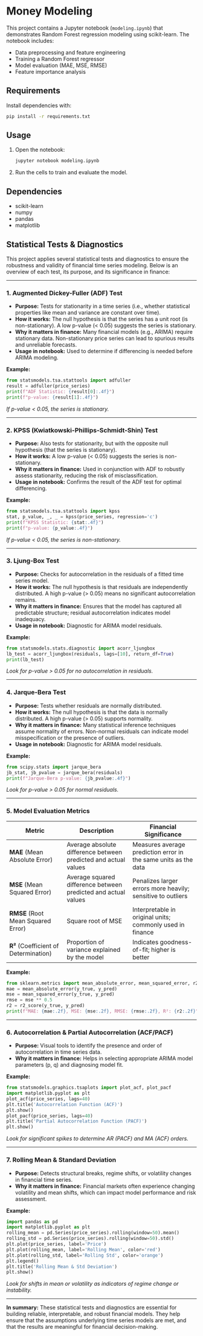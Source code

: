 # Money Modeling

This project contains a Jupyter notebook (`modeling.ipynb`) that demonstrates Random Forest regression modeling using scikit-learn. The notebook includes:

- Data preprocessing and feature engineering
- Training a Random Forest regressor
- Model evaluation (MAE, MSE, RMSE)
- Feature importance analysis

## Requirements

Install dependencies with:

```bash
pip install -r requirements.txt
```

## Usage

1. Open the notebook:
   ```bash
   jupyter notebook modeling.ipynb
   ```
2. Run the cells to train and evaluate the model.

## Dependencies
- scikit-learn
- numpy
- pandas
- matplotlib 

## Statistical Tests & Diagnostics

This project applies several statistical tests and diagnostics to ensure the robustness and validity of financial time series modeling. Below is an overview of each test, its purpose, and its significance in finance:

---

### 1. Augmented Dickey-Fuller (ADF) Test
- **Purpose:** Tests for stationarity in a time series (i.e., whether statistical properties like mean and variance are constant over time).
- **How it works:** The null hypothesis is that the series has a unit root (is non-stationary). A low p-value (< 0.05) suggests the series is stationary.
- **Why it matters in finance:** Many financial models (e.g., ARIMA) require stationary data. Non-stationary price series can lead to spurious results and unreliable forecasts.
- **Usage in notebook:** Used to determine if differencing is needed before ARIMA modeling.

**Example:**
```python
from statsmodels.tsa.stattools import adfuller
result = adfuller(price_series)
print(f"ADF Statistic: {result[0]:.4f}")
print(f"p-value: {result[1]:.4f}")
```
*If p-value < 0.05, the series is stationary.*

---

### 2. KPSS (Kwiatkowski-Phillips-Schmidt-Shin) Test
- **Purpose:** Also tests for stationarity, but with the opposite null hypothesis (that the series is stationary).
- **How it works:** A low p-value (< 0.05) suggests the series is non-stationary.
- **Why it matters in finance:** Used in conjunction with ADF to robustly assess stationarity, reducing the risk of misclassification.
- **Usage in notebook:** Confirms the result of the ADF test for optimal differencing.

**Example:**
```python
from statsmodels.tsa.stattools import kpss
stat, p_value, _, _ = kpss(price_series, regression='c')
print(f"KPSS Statistic: {stat:.4f}")
print(f"p-value: {p_value:.4f}")
```
*If p-value < 0.05, the series is non-stationary.*

---

### 3. Ljung-Box Test
- **Purpose:** Checks for autocorrelation in the residuals of a fitted time series model.
- **How it works:** The null hypothesis is that residuals are independently distributed. A high p-value (> 0.05) means no significant autocorrelation remains.
- **Why it matters in finance:** Ensures that the model has captured all predictable structure; residual autocorrelation indicates model inadequacy.
- **Usage in notebook:** Diagnostic for ARIMA model residuals.

**Example:**
```python
from statsmodels.stats.diagnostic import acorr_ljungbox
lb_test = acorr_ljungbox(residuals, lags=[10], return_df=True)
print(lb_test)
```
*Look for p-value > 0.05 for no autocorrelation in residuals.*

---

### 4. Jarque-Bera Test
- **Purpose:** Tests whether residuals are normally distributed.
- **How it works:** The null hypothesis is that the data is normally distributed. A high p-value (> 0.05) supports normality.
- **Why it matters in finance:** Many statistical inference techniques assume normality of errors. Non-normal residuals can indicate model misspecification or the presence of outliers.
- **Usage in notebook:** Diagnostic for ARIMA model residuals.

**Example:**
```python
from scipy.stats import jarque_bera
jb_stat, jb_pvalue = jarque_bera(residuals)
print(f"Jarque-Bera p-value: {jb_pvalue:.4f}")
```
*Look for p-value > 0.05 for normal residuals.*

---

### 5. Model Evaluation Metrics
| Metric | Description | Financial Significance |
|--------|-------------|-----------------------|
| **MAE** (Mean Absolute Error) | Average absolute difference between predicted and actual values | Measures average prediction error in the same units as the data |
| **MSE** (Mean Squared Error) | Average squared difference between predicted and actual values | Penalizes larger errors more heavily; sensitive to outliers |
| **RMSE** (Root Mean Squared Error) | Square root of MSE | Interpretable in original units; commonly used in finance |
| **R²** (Coefficient of Determination) | Proportion of variance explained by the model | Indicates goodness-of-fit; higher is better |

**Example:**
```python
from sklearn.metrics import mean_absolute_error, mean_squared_error, r2_score
mae = mean_absolute_error(y_true, y_pred)
mse = mean_squared_error(y_true, y_pred)
rmse = mse ** 0.5
r2 = r2_score(y_true, y_pred)
print(f"MAE: {mae:.2f}, MSE: {mse:.2f}, RMSE: {rmse:.2f}, R²: {r2:.2f}")
```

---

### 6. Autocorrelation & Partial Autocorrelation (ACF/PACF)
- **Purpose:** Visual tools to identify the presence and order of autocorrelation in time series data.
- **Why it matters in finance:** Helps in selecting appropriate ARIMA model parameters (p, q) and diagnosing model fit.

**Example:**
```python
from statsmodels.graphics.tsaplots import plot_acf, plot_pacf
import matplotlib.pyplot as plt
plot_acf(price_series, lags=40)
plt.title('Autocorrelation Function (ACF)')
plt.show()
plot_pacf(price_series, lags=40)
plt.title('Partial Autocorrelation Function (PACF)')
plt.show()
```
*Look for significant spikes to determine AR (PACF) and MA (ACF) orders.*

---

### 7. Rolling Mean & Standard Deviation
- **Purpose:** Detects structural breaks, regime shifts, or volatility changes in financial time series.
- **Why it matters in finance:** Financial markets often experience changing volatility and mean shifts, which can impact model performance and risk assessment.

**Example:**
```python
import pandas as pd
import matplotlib.pyplot as plt
rolling_mean = pd.Series(price_series).rolling(window=50).mean()
rolling_std = pd.Series(price_series).rolling(window=50).std()
plt.plot(price_series, label='Price')
plt.plot(rolling_mean, label='Rolling Mean', color='red')
plt.plot(rolling_std, label='Rolling Std', color='orange')
plt.legend()
plt.title('Rolling Mean & Std Deviation')
plt.show()
```
*Look for shifts in mean or volatility as indicators of regime change or instability.*

---

**In summary:**
These statistical tests and diagnostics are essential for building reliable, interpretable, and robust financial models. They help ensure that the assumptions underlying time series models are met, and that the results are meaningful for financial decision-making. 